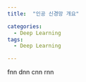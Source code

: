```yaml
---
title:  "인공 신경망 개요"

categories:
  - Deep Learning
tags:
  - Deep Learning

---
```


fnn dnn cnn rnn

